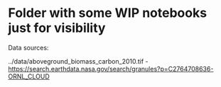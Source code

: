 # Folder with some WIP notebooks just for visibility

Data sources:

../data/aboveground_biomass_carbon_2010.tif - https://search.earthdata.nasa.gov/search/granules?p=C2764708636-ORNL_CLOUD